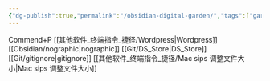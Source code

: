 ```yaml
---
{"dg-publish":true,"permalink":"/obsidian-digital-garden/","tags":["garden","gardenEntry","gardenEntry"],"created":"2025-02-28T15:55:00.215+08:00","updated":"2025-03-02T17:06:19.993+08:00"}
---
```


Commend+P
[[其他软件_终端指令_捷径/Wordpress\|Wordpress]]
[[Obsidian/nographic\|nographic]]
[[Git/DS_Store\|DS_Store]]
[[Git/gitignore\|gitignore]]
[[其他软件_终端指令_捷径/Mac sips 调整文件大小\|Mac sips 调整文件大小]]
